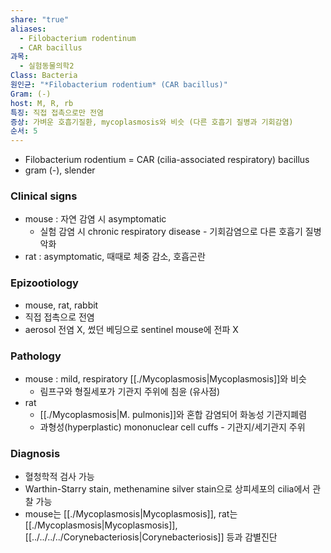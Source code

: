 ```yaml
---
share: "true"
aliases:
  - Filobacterium rodentinum
  - CAR bacillus
과목:
  - 실험동물의학2
Class: Bacteria
원인균: "*Filobacterium rodentium* (CAR bacillus)"
Gram: (-)
host: M, R, rb
특징: 직접 접촉으로만 전염
증상: 가벼운 호흡기질환, mycoplasmosis와 비슷 (다른 호흡기 질병과 기회감염)
순서: 5
---
```

- Filobacterium rodentium = CAR (cilia-associated respiratory) bacillus
- gram (-), slender

### Clinical signs
- mouse : 자연 감염 시 asymptomatic
	- 실험 감염 시 chronic respiratory disease - 기회감염으로 다른 호흡기 질병 악화
- rat : asymptomatic, 때때로 체중 감소, 호흡곤란

### Epizootiology
- mouse, rat, rabbit
- 직접 접촉으로 전염
- aerosol 전염 X, 썼던 베딩으로 sentinel mouse에 전파 X

### Pathology
- mouse : mild, respiratory [[./Mycoplasmosis|Mycoplasmosis]]와 비슷
	- 림프구와 형질세포가 기관지 주위에 침윤 (유사점)
- rat 
	- [[./Mycoplasmosis|M. pulmonis]]와 혼합 감염되어 화농성 기관지폐렴
	- 과형성(hyperplastic) mononuclear cell cuffs - 기관지/세기관지 주위

### Diagnosis
- 혈청학적 검사 가능
- Warthin-Starry stain, methenamine silver stain으로 상피세포의 cilia에서 관찰 가능
- mouse는 [[./Mycoplasmosis|Mycoplasmosis]], rat는 [[./Mycoplasmosis|Mycoplasmosis]], [[../../../../Corynebacteriosis|Corynebacteriosis]] 등과 감별진단